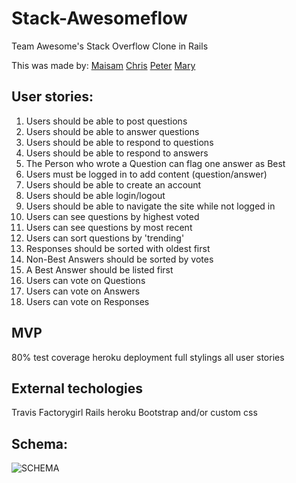 # Stack-Awesomeflow
Team Awesome's Stack Overflow Clone in Rails

This was made by:
[Maisam](github.com/msomji)
[Chris](github.com/secade)
[Peter](github.com/felix-starman)
[Mary](github.com/marycbaylis)

## User stories:

1. Users should be able to post questions
2. Users should be able to answer questions
3. Users should be able to respond to questions
4. Users should be able to respond to answers
5. The Person who wrote a Question can flag one answer as Best
6. Users must be logged in to add content (question/answer)
7. Users should be able to create an account
8. Users should be able login/logout
9. Users should be able to navigate the site while not logged in
10. Users can see questions by highest voted
11. Users can see questions by most recent
12. Users can sort questions by 'trending'
13. Responses should be sorted with oldest first
14. Non-Best Answers should be sorted by votes
15. A Best Answer should be listed first
16. Users can vote on Questions
17. Users can vote on Answers
18. Users can vote on Responses

## MVP

80% test coverage
heroku deployment
full stylings
all user stories

## External techologies

Travis 
Factorygirl
Rails
heroku
Bootstrap and/or custom css

## Schema:

![SCHEMA](http://i.imgur.com/snlerri.png)